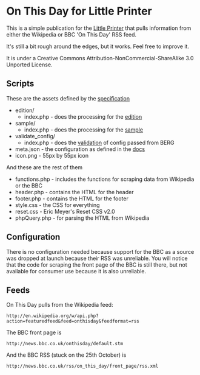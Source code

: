 On This Day for Little Printer
=============

This is a simple publication for the [Little Printer](http://bergcloud.com/littleprinter/) that pulls information from either the Wikipedia or BBC 'On This Day' RSS feed.

It's still a bit rough around the edges, but it works. Feel free to improve it.

It is under a Creative Commons Attribution-NonCommercial-ShareAlike 3.0 Unported License.

Scripts
-------

These are the assets defined by the [specification](http://remote.bergcloud.com/developers/reference/)

*	edition/
	*	index.php - does the processing for the [edition](http://remote.bergcloud.com/developers/reference/edition)
*	sample/
	*	index.php - does the processing for the [sample](http://remote.bergcloud.com/developers/reference/sample)
*	validate_config/	
	*	index.php - does the [validation](http://remote.bergcloud.com/developers/reference/validate_config) of config passed from BERG
*	meta.json - the configuration as defined in the [docs](http://remote.bergcloud.com/developers/reference/metajson)
*	icon.png - 55px by 55px icon

And these are the rest of them

*	functions.php - includes the functions for scraping data from Wikipedia or the BBC
*	header.php - contains the HTML for the header
*	footer.php - contains the HTML for the footer
*	style.css - the CSS for everything
*	reset.css - Eric Meyer's Reset CSS v2.0
*	phpQuery.php - for parsing the HTML from Wikipedia

Configuration
-------------

There is no configuration needed because support for the BBC as a source was dropped at launch because their RSS was unreliable. You will notice that the code for scraping the front page of the BBC is still there, but not available for consumer use because it is also unreliable.

Feeds
-----

On This Day pulls from the Wikipedia feed:

	http://en.wikipedia.org/w/api.php?action=featuredfeed&feed=onthisday&feedformat=rss

The BBC front page is

	http://news.bbc.co.uk/onthisday/default.stm

And the BBC RSS (stuck on the 25th October) is

	http://news.bbc.co.uk/rss/on_this_day/front_page/rss.xml